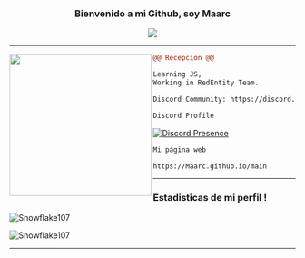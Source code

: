 <h3 align = 'center'>Bienvenido a mi Github, soy Maarc</h3>

<p align="center">
  <img src="https://readme-typing-svg.herokuapp.com/?center=true&vCenter=true&color=cb204c&width=500&lines=Bienvenido" />
</p>

<hr>
<img align="left" height="250" src="https://cdn.discordapp.com/avatars/892848491401986078/f31edffa70d083e2d9e346833458e7dc.png?size=1024"/>

```diff
@@ Recepción @@

Learning JS,
Working in RedEntity Team.

Discord Community: https://discord.gg/EhrPUjVsXX

```

<div>
  <div>
  
```diff
Discord Profile
```
[![Discord Presence](https://lanyard-profile-readme.vercel.app/api/https://lanyard-profile-readme.vercel.app/api/892848491401986078)](https://discord.com/users/892848491401986078)
    
    
    
```diff
Mi página web
```
    
```diff
https://Maarc.github.io/main
```
    
<hr>
    


### Estadisticas de mi perfil !

![Snowflake107](https://github-readme-stats.vercel.app/api?username=Maarc&show_icons=true&theme=tokyonight&hide=["issues"])

![Snowflake107](https://github-readme-stats.vercel.app/api/top-langs?username=Maarc&show_icons=true&theme=tokyonight&layout=compact)
    
<hr>
